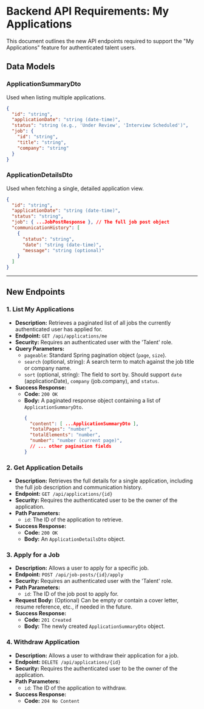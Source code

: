 # Backend API Requirements: My Applications

This document outlines the new API endpoints required to support the "My Applications" feature for authenticated talent users.

## Data Models

### ApplicationSummaryDto

Used when listing multiple applications.

```json
{
  "id": "string",
  "applicationDate": "string (date-time)",
  "status": "string (e.g., 'Under Review', 'Interview Scheduled')",
  "job": {
    "id": "string",
    "title": "string",
    "company": "string"
  }
}
```

### ApplicationDetailsDto

Used when fetching a single, detailed application view.

```json
{
  "id": "string",
  "applicationDate": "string (date-time)",
  "status": "string",
  "job": { ...JobPostResponse }, // The full job post object
  "communicationHistory": [
    {
      "status": "string",
      "date": "string (date-time)",
      "message": "string (optional)"
    }
  ]
}
```

---

## New Endpoints

### 1. List My Applications

- **Description:** Retrieves a paginated list of all jobs the currently authenticated user has applied for.
- **Endpoint:** `GET /api/applications/me`
- **Security:** Requires an authenticated user with the 'Talent' role.
- **Query Parameters:**
    - `pageable`: Standard Spring pagination object (`page`, `size`).
    - `search` (optional, string): A search term to match against the job title or company name.
    - `sort` (optional, string): The field to sort by. Should support `date` (applicationDate), `company` (job.company), and `status`.
- **Success Response:**
    - **Code:** `200 OK`
    - **Body:** A paginated response object containing a list of `ApplicationSummaryDto`.
      ```json
      {
        "content": [ ...ApplicationSummaryDto ],
        "totalPages": "number",
        "totalElements": "number",
        "number": "number (current page)",
        // ... other pagination fields
      }
      ```

### 2. Get Application Details

- **Description:** Retrieves the full details for a single application, including the full job description and communication history.
- **Endpoint:** `GET /api/applications/{id}`
- **Security:** Requires the authenticated user to be the owner of the application.
- **Path Parameters:**
    - `id`: The ID of the application to retrieve.
- **Success Response:**
    - **Code:** `200 OK`
    - **Body:** An `ApplicationDetailsDto` object.

### 3. Apply for a Job

- **Description:** Allows a user to apply for a specific job.
- **Endpoint:** `POST /api/job-posts/{id}/apply`
- **Security:** Requires an authenticated user with the 'Talent' role.
- **Path Parameters:**
    - `id`: The ID of the job post to apply for.
- **Request Body:** (Optional) Can be empty or contain a cover letter, resume reference, etc., if needed in the future.
- **Success Response:**
    - **Code:** `201 Created`
    - **Body:** The newly created `ApplicationSummaryDto` object.

### 4. Withdraw Application

- **Description:** Allows a user to withdraw their application for a job.
- **Endpoint:** `DELETE /api/applications/{id}`
- **Security:** Requires the authenticated user to be the owner of the application.
- **Path Parameters:**
    - `id`: The ID of the application to withdraw.
- **Success Response:**
    - **Code:** `204 No Content`
